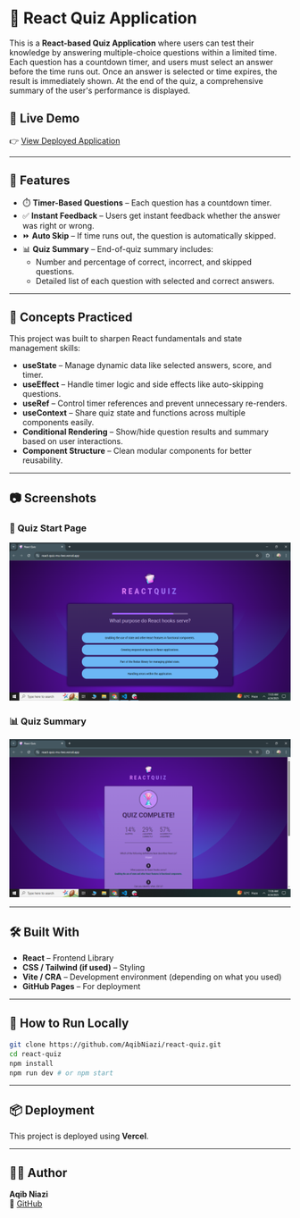 # 🧠 React Quiz Application

This is a **React-based Quiz Application** where users can test their knowledge by answering multiple-choice questions within a limited time. Each question has a countdown timer, and users must select an answer before the time runs out. Once an answer is selected or time expires, the result is immediately shown. At the end of the quiz, a comprehensive summary of the user's performance is displayed.

## 🚀 Live Demo

👉 [View Deployed Application](https://react-quiz-mu-two.vercel.app/)

---

## 📸 Features

- ⏱️ **Timer-Based Questions** – Each question has a countdown timer.
- ✅ **Instant Feedback** – Users get instant feedback whether the answer was right or wrong.
- ⏩ **Auto Skip** – If time runs out, the question is automatically skipped.
- 📊 **Quiz Summary** – End-of-quiz summary includes:
  - Number and percentage of correct, incorrect, and skipped questions.
  - Detailed list of each question with selected and correct answers.

---

## 🧠 Concepts Practiced

This project was built to sharpen React fundamentals and state management skills:

- **useState** – Manage dynamic data like selected answers, score, and timer.
- **useEffect** – Handle timer logic and side effects like auto-skipping questions.
- **useRef** – Control timer references and prevent unnecessary re-renders.
- **useContext** – Share quiz state and functions across multiple components easily.
- **Conditional Rendering** – Show/hide question results and summary based on user interactions.
- **Component Structure** – Clean modular components for better reusability.

---

## 📷 Screenshots

### 🏁 Quiz Start Page  
![Start Quiz](https://github.com/AqibNiazi/react-quiz/blob/main/src/assets/start-page.png)

### 📊 Quiz Summary  
![Quiz Summary](https://github.com/AqibNiazi/react-quiz/blob/main/src/assets/quiz-summary.png)

---

## 🛠️ Built With

- **React** – Frontend Library
- **CSS / Tailwind (if used)** – Styling
- **Vite / CRA** – Development environment (depending on what you used)
- **GitHub Pages** – For deployment

---

## 📂 How to Run Locally

```bash
git clone https://github.com/AqibNiazi/react-quiz.git
cd react-quiz
npm install
npm run dev # or npm start
```

---

## 📦 Deployment

This project is deployed using **Vercel**.

---

## 🧑‍💻 Author

**Aqib Niazi**  
🔗 [GitHub](https://github.com/AqibNiazi)
